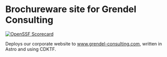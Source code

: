# Brochureware site for Grendel Consulting

[![OpenSSF Scorecard](https://api.scorecard.dev/projects/github.com/grendel-consulting/www.grendel-consulting.com/badge)](https://scorecard.dev/viewer/?uri=github.com/grendel-consulting/www.grendel-consulting.com)

Deploys our corporate website to www.grendel-consulting.com, written in Astro and using CDKTF.
